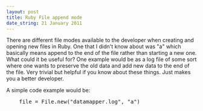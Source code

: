 ```yaml
---
layout: post
title: Ruby File append mode
date_string: 21 January 2011
---
```


There are different file modes available to the developer when creating and opening new files in Ruby. One that I didn't know about was "a" which basically means append to the end of the file rather than starting a new one. What could it be useful for? One example would be as a log file of some sort where one wants to preserve the old data and add new data to the end of the file. Very trivial but helpful if you know about these things. Just makes you a better developer.

A simple code example would be:

<pre>
    file = File.new("datamapper.log", "a")  
</pre>